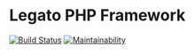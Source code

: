 # Legato PHP Framework

[![Build Status](https://travis-ci.org/terdia/legato-framework.svg?branch=master)](https://travis-ci.org/terdia/legato-framework)
[![Maintainability](https://api.codeclimate.com/v1/badges/0120c43bc589a0fde09b/maintainability)](https://codeclimate.com/github/terdia/legato-framework/maintainability)
